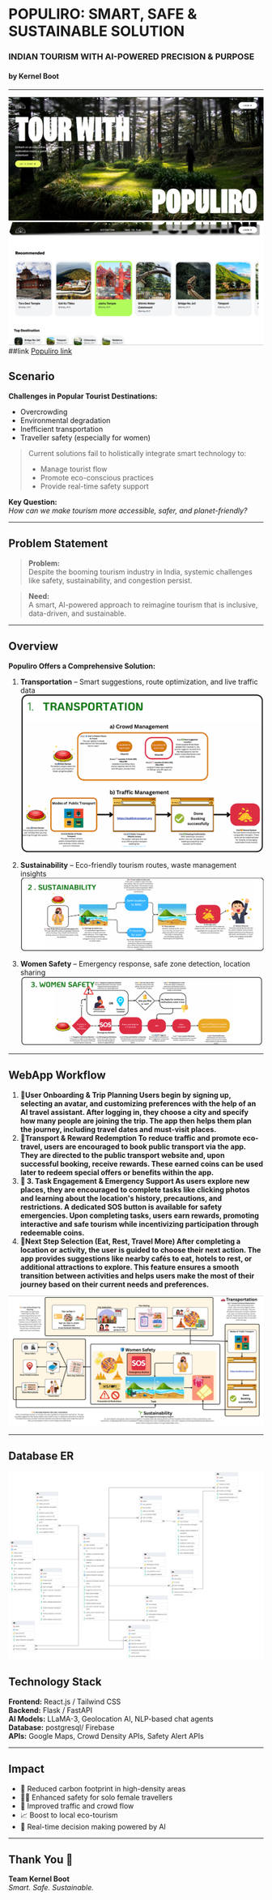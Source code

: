 # POPULIRO: SMART, SAFE & SUSTAINABLE SOLUTION  
### INDIAN TOURISM WITH AI-POWERED PRECISION & PURPOSE  
#### by Kernel Boot  

---
![Transportation Component](https://github.com/geniusff676/Vihaan_8.0_Kernel_Boot/raw/main/WhatsApp%20Image%202025-04-17%20at%204.43.05%20PM.jpeg)
![Transportation Component](https://github.com/geniusff676/Vihaan_8.0_Kernel_Boot/raw/main/WhatsApp%20Image%202025-04-17%20at%204.43.43%20PM.jpeg)
##link
[Populiro link](https://populiro.onrender.com/)
## Scenario

**Challenges in Popular Tourist Destinations:**
- Overcrowding  
- Environmental degradation  
- Inefficient transportation  
- Traveller safety (especially for women)

> Current solutions fail to holistically integrate smart technology to:
> - Manage tourist flow  
> - Promote eco-conscious practices  
> - Provide real-time safety support

**Key Question:**  
*How can we make tourism more accessible, safer, and planet-friendly?*

---

## Problem Statement

> **Problem:**  
> Despite the booming tourism industry in India, systemic challenges like safety, sustainability, and congestion persist.

> **Need:**  
> A smart, AI-powered approach to reimagine tourism that is inclusive, data-driven, and sustainable.

---

## Overview

**Populiro Offers a Comprehensive Solution:**
1. **Transportation** – Smart suggestions, route optimization, and live traffic data  
![Transportation Component](https://github.com/geniusff676/Vihaan_8.0_Kernel_Boot/raw/main/TRANSPORTATION.png)


2. **Sustainability** – Eco-friendly tourism routes, waste management insights  
![Sustainability Component](https://github.com/geniusff676/Vihaan_8.0_Kernel_Boot/raw/main/SUSTAINABILITY.png)
3. **Women Safety** – Emergency response, safe zone detection, location sharing
![Women Safety Component](https://github.com/geniusff676/Vihaan_8.0_Kernel_Boot/raw/main/WOMEN%20SAFETY.png)

---

## WebApp Workflow

1. **🧭User Onboarding & Trip Planning
Users begin by signing up, selecting an avatar, and customizing preferences with the help of an AI travel assistant. After logging in, they choose a city and specify how many people are joining the trip. The app then helps them plan the journey, including travel dates and must-visit places.**  
2. **🚌Transport & Reward Redemption
To reduce traffic and promote eco-travel, users are encouraged to book public transport via the app. They are directed to the public transport website and, upon successful booking, receive rewards. These earned coins can be used later to redeem special offers or benefits within the app.**  
3. **📸 3. Task Engagement & Emergency Support
As users explore new places, they are encouraged to complete tasks like clicking photos and learning about the location's history, precautions, and restrictions. A dedicated SOS button is available for safety emergencies. Upon completing tasks, users earn rewards, promoting interactive and safe tourism while incentivizing participation through redeemable coins.**
4. **🌟Next Step Selection (Eat, Rest, Travel More)
After completing a location or activity, the user is guided to choose their next action. The app provides suggestions like nearby cafés to eat, hotels to rest, or additional attractions to explore. This feature ensures a smooth transition between activities and helps users make the most of their journey based on their current needs and preferences.**  

![WebApp Workflow](https://github.com/geniusff676/Vihaan_8.0_Kernel_Boot/raw/main/webapp_workflow.png)


---
## Database ER 
![Database ER](https://github.com/geniusff676/Vihaan_8.0_Kernel_Boot/blob/main/Populiro_DB_ER.png)
## Technology Stack

**Frontend:** React.js / Tailwind CSS  
**Backend:** Flask / FastAPI  
**AI Models:** LLaMA-3, Geolocation AI, NLP-based chat agents  
**Database:** postgresql/ Firebase  
**APIs:** Google Maps, Crowd Density APIs, Safety Alert APIs

---

## Impact

- 🌱 Reduced carbon footprint in high-density areas  
- 👩‍🦰 Enhanced safety for solo female travellers  
- 🚦 Improved traffic and crowd flow  
- 📈 Boost to local eco-tourism  
- 🤖 Real-time decision making powered by AI  

---

## Thank You 🙏

**Team Kernel Boot**  
*Smart. Safe. Sustainable.*

